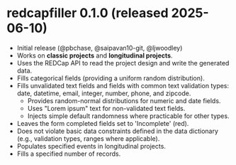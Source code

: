 # redcapfiller 0.1.0 (released 2025-06-10)
* Initial release (@pbchase, @saipavan10-git, @ljwoodley)
* Works on **classic projects** and **longitudinal projects**.
* Uses the REDCap API to read the project design and write the generated data.
* Fills categorical fields (providing a uniform random distribution).
* Fills unvalidated text fields and fields with common text validation types: date, datetime, email, integer, number, phone, and zipcode.
    * Provides random-normal distributions for numeric and date fields.
    * Uses "Lorem ipsum" text for non-validated text fields. 
    * Injects simple default randomness where practicable for other types.
* Leaves the form completed fields set to 'Incomplete' (red).
* Does not violate basic data constraints defined in the data dictionary (e.g., validation types, ranges where applicable).
* Populates specified events in longitudinal projects.
* Fills a specified number of records.
